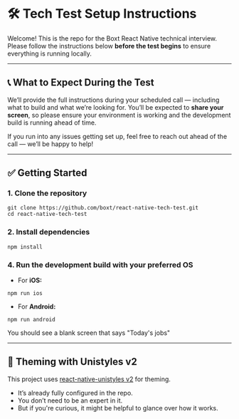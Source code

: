 # 🛠️ Tech Test Setup Instructions

Welcome! This is the repo for the Boxt React Native technical interview. Please follow the instructions below **before the test begins** to ensure everything is running locally.

---

## 📞 What to Expect During the Test

We’ll provide the full instructions during your scheduled call — including what to build and what we’re looking for.
You’ll be expected to **share your screen**, so please ensure your environment is working and the development build is running ahead of time.

If you run into any issues getting set up, feel free to reach out ahead of the call — we’ll be happy to help!

---

## ✅ Getting Started

### 1. Clone the repository

```
git clone https://github.com/boxt/react-native-tech-test.git
cd react-native-tech-test
```

### 2. Install dependencies

```
npm install
```

### 4. Run the development build with your preferred OS

- For **iOS:**

```
npm run ios
```

- For **Android:**

```
npm run android
```

You should see a blank screen that says "Today's jobs"

---

## 🎨 Theming with Unistyles v2

This project uses [react-native-unistyles v2](https://v2.unistyl.es/start/introduction/) for theming.

- It’s already fully configured in the repo.
- You don’t need to be an expert in it.
- But if you're curious, it might be helpful to glance over how it works.
